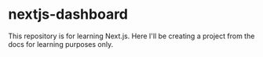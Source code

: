 # nextjs-dashboard
This repository is for learning Next.js. Here I'll be creating a project from the docs for learning purposes only.
